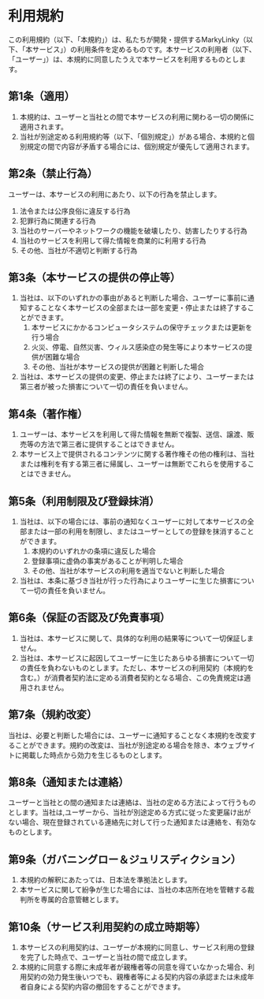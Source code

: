 # 利用規約

この利用規約（以下、「本規約」）は、私たちが開発・提供するMarkyLinky（以下、「本サービス」）の利用条件を定めるものです。本サービスの利用者（以下、「ユーザー」）は、本規約に同意したうえで本サービスを利用するものとします。

## 第1条（適用）
1. 本規約は、ユーザーと当社との間で本サービスの利用に関わる一切の関係に適用されます。
2. 当社が別途定める利用規約等（以下、「個別規定」）がある場合、本規約と個別規定の間で内容が矛盾する場合には、個別規定が優先して適用されます。

## 第2条（禁止行為）
ユーザーは、本サービスの利用にあたり、以下の行為を禁止します。
1. 法令または公序良俗に違反する行為
2. 犯罪行為に関連する行為
3. 当社のサーバーやネットワークの機能を破壊したり、妨害したりする行為
4. 当社のサービスを利用して得た情報を商業的に利用する行為
5. その他、当社が不適切と判断する行為

## 第3条（本サービスの提供の停止等）
1. 当社は、以下のいずれかの事由があると判断した場合、ユーザーに事前に通知することなく本サービスの全部または一部を変更・停止または終了することができます。
    1. 本サービスにかかるコンピュータシステムの保守チェックまたは更新を行う場合
    2. 火災、停電、自然災害、ウィルス感染症の発生等により本サービスの提供が困難な場合
    3. その他、当社が本サービスの提供が困難と判断した場合
4. 当社は、本サービスの提供の変更、停止または終了により、ユーザーまたは第三者が被った損害について一切の責任を負いません。

## 第4条（著作権）
1. ユーザーは、本サービスを利用して得た情報を無断で複製、送信、譲渡、販売等の方法で第三者に提供することはできません。
2. 本サービス上で提供されるコンテンツに関する著作権その他の権利は、当社または権利を有する第三者に帰属し、ユーザーは無断でこれらを使用することはできません。

## 第5条（利用制限及び登録抹消）
1. 当社は、以下の場合には、事前の通知なくユーザーに対して本サービスの全部または一部の利用を制限し、またはユーザーとしての登録を抹消することができます。
    1. 本規約のいずれかの条項に違反した場合
    2. 登録事項に虚偽の事実があることが判明した場合
    3. その他、当社が本サービスの利用を適当でないと判断した場合
2. 当社は、本条に基づき当社が行った行為によりユーザーに生じた損害について一切の責任を負いません。

## 第6条（保証の否認及び免責事項）
1. 当社は、本サービスに関して、具体的な利用の結果等について一切保証しません。
2. 当社は、本サービスに起因してユーザーに生じたあらゆる損害について一切の責任を負わないものとします。ただし、本サービスの利用契約（本規約を含む。）が消費者契約法に定める消費者契約となる場合、この免責規定は適用されません。

## 第7条（規約改変）
当社は、必要と判断した場合には、ユーザーに通知することなく本規約を改変することができます。規約の改変は、当社が別途定める場合を除き、本ウェブサイトに掲載した時点から効力を生じるものとします。

## 第8条（通知または連絡）
ユーザーと当社との間の通知または連絡は、当社の定める方法によって行うものとします。当社は,ユーザーから、当社が別途定める方式に従った変更届け出がない場合、現在登録されている連絡先に対して行った通知または連絡を、有効なものとします。

## 第9条（ガバニングロー＆ジュリスディクション）
1. 本規約の解釈にあたっては、日本法を準拠法とします。
2. 本サービスに関して紛争が生じた場合には、当社の本店所在地を管轄する裁判所を専属的合意管轄とします。

## 第10条（サービス利用契約の成立時期等）
1. 本サービスの利用契約は、ユーザーが本規約に同意し、サービス利用の登録を完了した時点で、ユーザーと当社の間で成立します。
2. 本規約に同意する際に未成年者が親権者等の同意を得ていなかった場合、利用契約の効力発生後いつでも、親権者等による契約内容の承認または未成年者自身による契約内容の撤回をすることができます。
